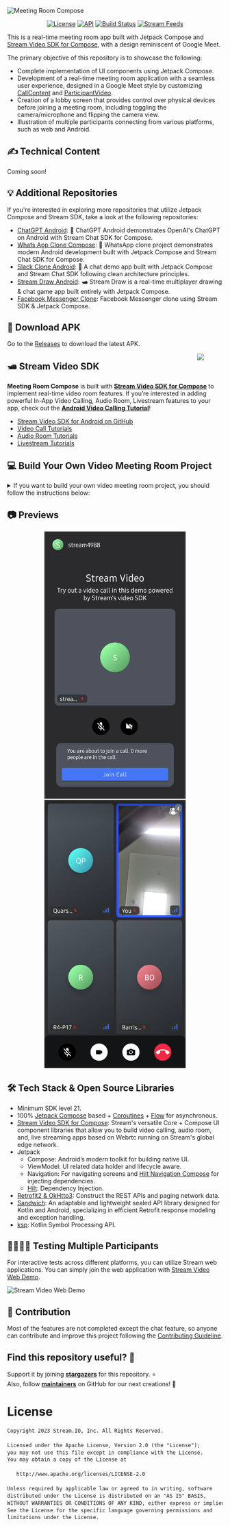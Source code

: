 ![Meeting Room Compose](https://github.com/GetStream/stream-video-android/assets/24237865/23f0d41a-a02e-46fa-9f9c-8e390b783a61)

<p align="center">
  <a href="https://opensource.org/licenses/Apache-2.0"><img alt="License" src="https://img.shields.io/badge/License-Apache%202.0-blue.svg"/></a>
  <a href="https://android-arsenal.com/api?level=21"><img alt="API" src="https://img.shields.io/badge/API-21%2B-brightgreen.svg?style=flat"/></a>
  <a href="https://github.com/GetStream/meeting-room-compose/actions/workflows/android.yml"><img alt="Build Status" src="https://github.com/GetStream/meeting-room-compose/actions/workflows/android.yml/badge.svg"/></a>
  <a href="https://getstream.io?utm_source=Github&utm_medium=Github_Repo_Content_Ad&utm_content=Developer&utm_campaign=Github_Aug2023_Jaewoong_MeetingRoomCompose&utm_term=DevRelOss"><img src="https://img.shields.io/endpoint?url=https://gist.githubusercontent.com/HayesGordon/e7f3c4587859c17f3e593fd3ff5b13f4/raw/11d9d9385c9f34374ede25f6471dc743b977a914/badge.json" alt="Stream Feeds"></a>
</p>

This is a real-time meeting room app built with Jetpack Compose and [Stream Video SDK for Compose](https://getstream.io/video/docs/android?utm_source=Github&utm_medium=Github_Repo_Content_Ad&utm_content=Developer&utm_campaign=Github_Aug2023_Jaewoong_MeetingRoomCompose&utm_term=DevRelOss), with a design reminiscent of Google Meet.

The primary objective of this repository is to showcase the following:

- Complete implementation of UI components using Jetpack Compose.
- Development of a real-time meeting room application with a seamless user experience, designed in a Google Meet style by customizing [CallContent](https://getstream.io/video/docs/android/ui-components/call/call-content?utm_source=Github&utm_medium=Github_Repo_Content_Ad&utm_content=Developer&utm_campaign=Github_Aug2023_Jaewoong_MeetingRoomCompose&utm_term=DevRelOss) and [ParticipantVideo](https://getstream.io/video/docs/android/ui-components/participants/participant-video?utm_source=Github&utm_medium=Github_Repo_Content_Ad&utm_content=Developer&utm_campaign=Github_Aug2023_Jaewoong_MeetingRoomCompose&utm_term=DevRelOss).
- Creation of a lobby screen that provides control over physical devices before joining a meeting room, including toggling the camera/microphone and flipping the camera view.
- Illustration of multiple participants connecting from various platforms, such as web and Android.

## ✍️ Technical Content

Coming soon!

## :bulb: Additional Repositories

If you're interested in exploring more repositories that utilize Jetpack Compose and Stream SDK, take a look at the following repositories:

- [ChatGPT Android](https://github.com/skydoves/chatgpt-android): 📱 ChatGPT Android demonstrates OpenAI's ChatGPT on Android with Stream Chat SDK for Compose.
- [Whats App Clone Compose](https://github.com/getStream/whatsApp-clone-compose): 📱 WhatsApp clone project demonstrates modern Android development built with Jetpack Compose and Stream Chat SDK for Compose.
- [Slack Clone Android](https://github.com/GetStream/stream-slack-clone-android): 📱 A chat demo app built with Jetpack Compose and Stream Chat SDK following clean architecture principles.
- [Stream Draw Android](https://github.com/getStream/stream-draw-android): 🛥 Stream Draw is a real-time multiplayer drawing & chat game app built entirely with Jetpack Compose.
- [Facebook Messenger Clone](https://github.com/MathRoda/Messenger-clone): Facebook Messenger clone using Stream SDK & Jetpack Compose.

## 📲 Download APK
Go to the [Releases](https://github.com/GetStream/meeting-room-compose/releases) to download the latest APK.

<a href="https://getstream.io/video/docs/android?utm_source=Github&utm_medium=Github_Repo_Content_Ad&utm_content=Developer&utm_campaign=Github_Aug2023_Jaewoong_MeetingRoomCompose&utm_term=DevRelOss">
<img src="https://user-images.githubusercontent.com/24237865/138428440-b92e5fb7-89f8-41aa-96b1-71a5486c5849.png" align="right" width="12%"/>
</a>

## 🛥 Stream Video SDK

**Meeting Room Compose** is built with __[Stream Video SDK for Compose](https://getstream.io/video/docs/android?utm_source=Github&utm_medium=Github_Repo_Content_Ad&utm_content=Developer&utm_campaign=Github_Aug2023_Jaewoong_MeetingRoomCompose&utm_term=DevRelOss)__ to implement real-time video room features.
If you’re interested in adding powerful In-App Video Calling, Audio Room, Livestream features to your app, check out the __[Android Video Calling Tutorial](https://getstream.io/video/docs/android/tutorials/video-calling/utm_source=Github&utm_medium=Github_Repo_Content_Ad&utm_content=Developer&utm_campaign=Github_Aug2023_Jaewoong_MeetingRoomCompose&utm_term=DevRelOss)__!

- [Stream Video SDK for Android on GitHub](https://github.com/getStream/stream-video-android)
- [Video Call Tutorials](https://getstream.io/video/docs/android/tutorials/video-calling?utm_source=Github&utm_medium=Github_Repo_Content_Ad&utm_content=Developer&utm_campaign=Github_Aug2023_Jaewoong_MeetingRoomCompose&utm_term=DevRelOss)
- [Audio Room Tutorials](https://getstream.io/video/docs/android/tutorials/audio-room?utm_source=Github&utm_medium=Github_Repo_Content_Ad&utm_content=Developer&utm_campaign=Github_Aug2023_Jaewoong_MeetingRoomCompose&utm_term=DevRelOss)
- [Livestream Tutorials](https://getstream.io/video/docs/android/tutorials/livestream/?utm_source=Github&utm_medium=Github_Repo_Content_Ad&utm_content=Developer&utm_campaign=Github_Aug2023_Jaewoong_MeetingRoomCompose&utm_term=DevRelOss)

## 💻 Build Your Own Video Meeting Room Project

<details>
 <summary> If you want to build your own video meeting room project, you should follow the instructions below:</summary>

<de>

1. Go to the __[Stream login page](https://getstream.io/try-for-free?utm_source=Github&utm_medium=Github_Repo_Content_Ad&utm_content=Developer&utm_campaign=Github_Aug2023_Jaewoong_MeetingRoomCompose&utm_term=DevRelOss)__.
2. If you have your GitHub account, click the **SIGN UP WITH GITHUB** button and you can sign up within a couple of seconds. 

![stream](figures/stream0.png)

3. If you don't have a GitHub account, fill in the inputs and click the **START FREE TRIAL** button.
4. Go to the __[Dashboard](https://dashboard.getstream.io?utm_source=Github&utm_medium=Github_Repo_Content_Ad&utm_content=Developer&utm_campaign=Github_Aug2023_Jaewoong_MeetingRoomCompose&utm_term=DevRelOss)__ and click the **Create App** button like the below.

![stream](figures/stream1.png)

5. Fill in the blanks like the below and click the **Create App** button.

![stream](figures/stream2.png)

6. You will see the **Key** like the figure below and then copy it.

![stream](figures/stream3.png)

7. Go to the [MeetingRoomApp](https://github.com/GetStream/meeting-room-compose/blob/main/app/src/main/kotlin/io/getstream/meeting/room/compose/MeetingRoomApp.kt) class and change the `apiKey` property with your key.

8. Build and run the project.

</details>

## 📷 Previews

<p align="center">
<img src="previews/preview0.png" alt="drawing" width="330" />
<img src="previews/preview2.png" alt="drawing" width="330" />
</p>

## 🛠 Tech Stack & Open Source Libraries

- Minimum SDK level 21.
- 100% [Jetpack Compose](https://developer.android.com/jetpack/compose) based + [Coroutines](https://github.com/Kotlin/kotlinx.coroutines) + [Flow](https://kotlin.github.io/kotlinx.coroutines/kotlinx-coroutines-core/kotlinx.coroutines.flow/) for asynchronous.
- [Stream Video SDK for Compose](https://getstream.io/video/docs/android?utm_source=Github&utm_medium=Github_Repo_Content_Ad&utm_content=Developer&utm_campaign=Github_Aug2023_Jaewoong_MeetingRoomCompose&utm_term=DevRelOss): Stream's versatile Core + Compose UI component libraries that allow you to build video calling, audio room, and, live streaming apps based on Webrtc running on Stream's global edge network.
- Jetpack
  - Compose: Android’s modern toolkit for building native UI.
  - ViewModel: UI related data holder and lifecycle aware.
  - Navigation: For navigating screens and [Hilt Navigation Compose](https://developer.android.com/jetpack/compose/libraries#hilt) for injecting dependencies.
  - [Hilt](https://dagger.dev/hilt/): Dependency Injection.
- [Retrofit2 & OkHttp3](https://github.com/square/retrofit): Construct the REST APIs and paging network data.
- [Sandwich](https://github.com/skydoves/sandwich): An adaptable and lightweight sealed API library designed for Kotlin and Android, specializing in efficient Retrofit response modeling and exception handling.
- [ksp](https://github.com/google/ksp): Kotlin Symbol Processing API.

## 👨‍👨‍👦‍👦 Testing Multiple Participants

For interactive tests across different platforms, you can utilize Stream web applications. You can simply join the web application with [Stream Video Web Demo](https://getstream.io/video/demos/?id=GzGQPrISLSHk).

![Stream Video Web Demo](https://github.com/GetStream/stream-video-android/assets/24237865/e2b4d958-53a5-44c6-953a-5c957095d72d)

## 🤝 Contribution

Most of the features are not completed except the chat feature, so anyone can contribute and improve this project following the [Contributing Guideline](https://github.com/GetStream/meeting-room-compose/blob/main/CONTRIBUTING.md).

## Find this repository useful? 💙
Support it by joining __[stargazers](https://github.com/GetStream/meeting-room-compose/stargazers)__ for this repository. :star: <br>
Also, follow __[maintainers](https://github.com/skydoves)__ on GitHub for our next creations! 🤩

# License
```xml
Copyright 2023 Stream.IO, Inc. All Rights Reserved.

Licensed under the Apache License, Version 2.0 (the "License");
you may not use this file except in compliance with the License.
You may obtain a copy of the License at

   http://www.apache.org/licenses/LICENSE-2.0

Unless required by applicable law or agreed to in writing, software
distributed under the License is distributed on an "AS IS" BASIS,
WITHOUT WARRANTIES OR CONDITIONS OF ANY KIND, either express or implied.
See the License for the specific language governing permissions and
limitations under the License.
```
